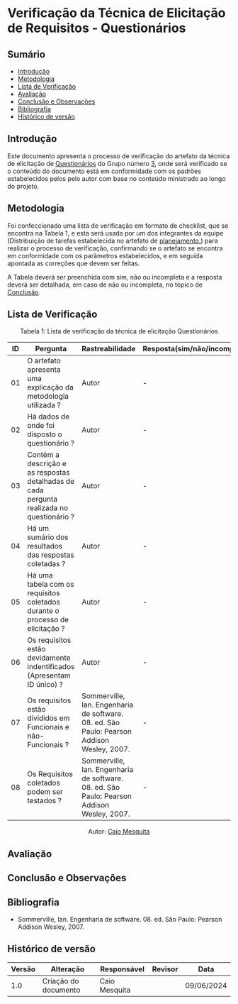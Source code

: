 # Verificação da Técnica de Elicitação de Requisitos - Questionários

## Sumário
* [Introdução](#Introdução)
* [Metodologia](#Metodologia)
* [Lista de Verificação](#Lista-de-Verificação)
* [Avaliação](#Avaliação)
* [Conclusão e Observações](#Conclusão-e-Observações)
* [Bibliografia](#bibliografia)
* [Histórico de versão](#Histórico-de-versão)

## Introdução

Este documento apresenta o processo de verificação do artefato da técnica de elicitação de [Questionários](https://requisitos-de-software.github.io/2024.1-Correios/elicitacao/tecnicas/questionario/) do Grupo número [3](https://requisitos-de-software.github.io/2024.1-Correios/), onde será verificado se o conteúdo do documento está em conformidade com os padrões estabelecidos pelos pelo autor com base no conteúdo ministrado ao longo do projeto.

## Metodologia 

Foi confeccionado uma lista de verificação em formato de checklist, que se encontra na Tabela 1, e esta será usada por um dos integrantes da equipe (Distribuição de tarefas estabelecida no artefato de [planejamento.](https://requisitos-de-software.github.io/2024.1-CarteiradeTrabalhoDigital/#/verificacao/grupo3/Planejamento)) para realizar o processo de verificação, confirmando se o artefato se encontra em conformidade com os parâmetros estabelecidos, e em seguida apontada as correções que devem ser feitas.

A Tabela deverá ser preenchida com sim, não ou incompleta e a resposta deverá ser detalhada, em caso de não ou incompleta, no tópico de [Conclusão](#Conclusão-e-Observações).



## Lista de Verificação

<center>

Tabela 1: Lista de verificação da técnica de elicitação Questionários


|ID|Pergunta|Rastreabilidade|Resposta(sim/não/incompleto)|
|-|-|-|-|
|01|O artefato apresenta uma explicação da metodologia utilizada ?|Autor|-|
|02| Há dados de onde foi disposto o questionário ?|Autor|-|
|03|Contém a descrição e as respostas detalhadas de cada pergunta realizada no questionário ?|Autor|-|
|04|Há um sumário dos resultados das respostas coletadas ?|Autor|-|
|05|Há uma tabela com os requisitos coletados durante o processo de elicitação ?|Autor|-|
|06|Os requisitos estão devidamente indentificados (Apresentam ID único) ?|Autor|-|
|07|Os requisitos estão divididos em Funcionais e não-Funcionais ?|Sommerville, Ian. Engenharia de software. 08. ed. São Paulo: Pearson Addison Wesley, 2007.|-|
|08|Os Requisitos coletados podem ser testados ?|Sommerville, Ian. Engenharia de software. 08. ed. São Paulo: Pearson Addison Wesley, 2007.|-|


Autor: [Caio Mesquita]() 

</center>


## Avaliação

## Conclusão e Observações

## Bibliografia

- Sommerville, Ian. Engenharia de software. 08. ed. São Paulo: Pearson Addison Wesley, 2007.



## Histórico de versão
| Versão | Alteração                           | Responsável     | Revisor         | Data       |
| ------ | ----------------------------------- | --------------- | --------------- | ---------- |
| 1.0    | Criação do documento                | Caio Mesquita   |  | 09/06/2024 |